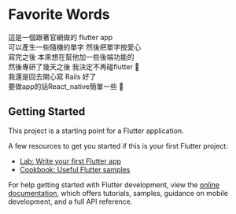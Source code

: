 # Favorite Words

這是一個跟著官網做的 flutter app  
可以產生一些隨機的單字 然後把單字按愛心      
寫完之後 本來想在幫他加一些後端功能的     
然後專研了幾天之後 我決定不再碰flutter 🥶       
我還是回去開心寫 Rails 好了     
要做app的話React_native簡單一些 🥶


## Getting Started

This project is a starting point for a Flutter application.

A few resources to get you started if this is your first Flutter project:

- [Lab: Write your first Flutter app](https://docs.flutter.dev/get-started/codelab)
- [Cookbook: Useful Flutter samples](https://docs.flutter.dev/cookbook)

For help getting started with Flutter development, view the
[online documentation](https://docs.flutter.dev/), which offers tutorials,
samples, guidance on mobile development, and a full API reference.
